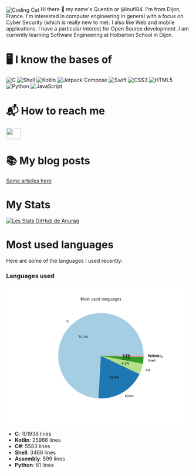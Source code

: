 <img align="center" alt="Coding Cat" width="1000" src="https://media0.giphy.com/media/v1.Y2lkPTc5MGI3NjExdWg5c3ZpZXRxaWF0dHBydDkweWMycDU5ZDd1cGkycG1wbWF2aTV0MiZlcD12MV9pbnRlcm5hbF9naWZfYnlfaWQmY3Q9Zw/FcqKy4Kj7XOK0hCW4g/giphy.gif">
Hi there 👋 my name's Quentin or @loufi84. I'm from Dijon, France.
I'm interested in computer engineering in general with a focus on Cyber Security (which is really new to me). I also like Web and mobile applications.
I have a particular interest for Open Source development.
I am currently learning Software Engineering at Holberton School in Dijon.

# 🖥️ I know the bases of
![C](https://img.shields.io/badge/C-A8B9CC?style=flat&logo=c&logoColor=white)
![Shell](https://img.shields.io/badge/Shell-89E051?style=flat&logo=gnubash&logoColor=white)
![Kotlin](https://img.shields.io/badge/Kotlin-7F52FF?style=flat&logo=kotlin&logoColor=white)
![Jetpack Compose](https://img.shields.io/badge/Jetpack_Compose-03DAC5?style=flat&logo=jetpack&logoColor=black)
![Swift](https://img.shields.io/badge/Swift-F05138?style=flat&logo=swift&logoColor=white)
![CSS3](https://img.shields.io/badge/CSS3-1572B6?style=flat&logo=css3&logoColor=white)
![HTML5](https://img.shields.io/badge/HTML5-E34F26?style=flat&logo=html5&logoColor=white)
![Python](https://img.shields.io/badge/Python-3776AB?style=flat&logo=python&logoColor=white)
![JavaScript](https://img.shields.io/badge/JavaScript-F7DF1E?style=flat&logo=javascript&logoColor=black)


# 📬 How to reach me
<a href="https://www.linkedin.com/in/quentin-lataste-b5a359193/" target="blank"><img align="center" src="https://cdn.jsdelivr.net/npm/simple-icons@3.0.1/icons/linkedin.svg" alt="" height="30" width="40" /></a>

<h1>📚 My blog posts</h1>
<a href="https://medium.com/@quentin.lataste" target="blank"><p>Some articles here</p></a>

# My Stats
[![Les Stats GitHub de Anurag](https://github-readme-stats.vercel.app/api?username=loufi84&show_icons=true&theme=tokyonight)](https://github.com/anuraghazra/github-readme-stats)

# Most used languages
Here are some of the languages I used recently:
### Languages used

![Languages used](languages.png)

- **C**: 101938 lines
- **Kotlin**: 25966 lines
- **C#**: 5583 lines
- **Shell**: 3466 lines
- **Assembly**: 599 lines
- **Python**: 61 lines
<!-- LANGUAGES -->
<!---
loufi84/loufi84 is a ✨ special ✨ repository because its `README.md` (this file) appears on your GitHub profile.
You can click the Preview link to take a look at your changes.
--->
